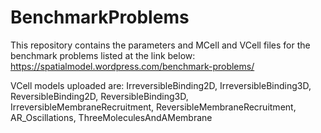 # BenchmarkProblems
This repository contains the parameters and MCell and VCell files for the benchmark problems listed at the link below:
https://spatialmodel.wordpress.com/benchmark-problems/

VCell models uploaded are: IrreversibleBinding2D, IrreversibleBinding3D, ReversibleBinding2D, ReversibleBinding3D, IrreversibleMembraneRecruitment, ReversibleMembraneRecruitment, AR_Oscillations, ThreeMoleculesAndAMembrane
